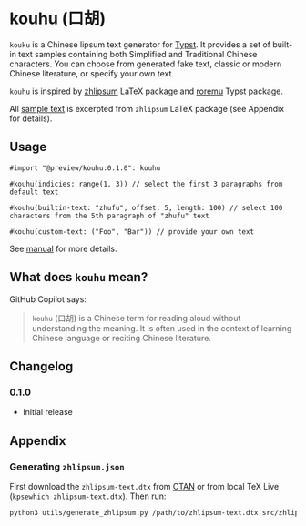 # kouhu (口胡)

`kouku` is a Chinese lipsum text generator for [Typst](https://typst.app). It provides a set of built-in text samples containing both Simplified and Traditional Chinese characters. You can choose from generated fake text, classic or modern Chinese literature, or specify your own text.

`kouhu` is inspired by [zhlipsum](https://ctan.org/pkg/zhlipsum) LaTeX package and [roremu](https://typst.app/universe/package/roremu) Typst package.

All [sample text](data/zhlipsum.json) is excerpted from `zhlipsum` LaTeX package (see Appendix for details).

## Usage

```typst
#import "@preview/kouhu:0.1.0": kouhu

#kouhu(indicies: range(1, 3)) // select the first 3 paragraphs from default text

#kouhu(builtin-text: "zhufu", offset: 5, length: 100) // select 100 characters from the 5th paragraph of "zhufu" text

#kouhu(custom-text: ("Foo", "Bar")) // provide your own text
```

See [manual](https://github.com/Harry-Chen/kouhu/blob/master/doc/manual.pdf) for more details.

## What does `kouhu` mean?

GitHub Copilot says:

> `kouhu` (口胡) is a Chinese term for reading aloud without understanding the meaning. It is often used in the context of learning Chinese language or reciting Chinese literature.

## Changelog

### 0.1.0

* Initial release

## Appendix

### Generating `zhlipsum.json`

First download the `zhlipsum-text.dtx` from [CTAN](https://ctan.org/pkg/zhlipsum) or from local TeX Live (`kpsewhich zhlipsum-text.dtx`). Then run:

```bash
python3 utils/generate_zhlipsum.py /path/to/zhlipsum-text.dtx src/zhlipsum.json
```
